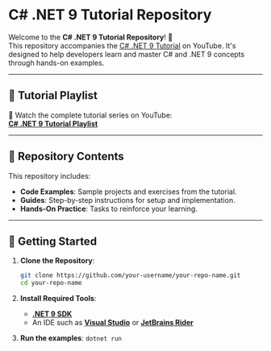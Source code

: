 # C# .NET 9 Tutorial Repository

Welcome to the **C# .NET 9 Tutorial Repository**! 🎉  
This repository accompanies the [C# .NET 9 Tutorial](https://www.youtube.com/playlist?list=PL82C6-O4XrHfrGOCPmKmwTO7M0avXyQKc) on YouTube. It's designed to help developers learn and master C# and .NET 9 concepts through hands-on examples.

---

## 📖 Tutorial Playlist

🎥 Watch the complete tutorial series on YouTube:  
[**C# .NET 9 Tutorial Playlist**](https://www.youtube.com/playlist?list=PL82C6-O4XrHfrGOCPmKmwTO7M0avXyQKc)

---

## 📂 Repository Contents

This repository includes:
- **Code Examples**: Sample projects and exercises from the tutorial.
- **Guides**: Step-by-step instructions for setup and implementation.
- **Hands-On Practice**: Tasks to reinforce your learning.

---

## 🚀 Getting Started

1. **Clone the Repository**:
   ```bash
   git clone https://github.com/your-username/your-repo-name.git
   cd your-repo-name

2. **Install Required Tools**:
    - [**.NET 9 SDK**](https://dotnet.microsoft.com/en-us/download)
    - An IDE such as [**Visual Studio**](https://visualstudio.microsoft.com/) or [**JetBrains Rider**]()

3. **Run the examples**:
    ```dotnet run```